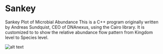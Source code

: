 # Sankey
Sankey Plot of Microbial Abundance
This is a C++ program originally written by Andreas Sundquist, CEO of DNAnexus, using the Cairo library. It is customized to to show the relative abundance flow pattern from Kingdom level to Species level.

![alt text](https://user-images.githubusercontent.com/13619847/30794024-6e688e3a-a1f8-11e7-894a-4c2924890bb6.png)
